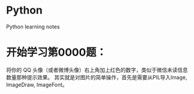 # Python
Python learning notes

# 开始学习第0000题：
将你的 QQ 头像（或者微博头像）右上角加上红色的数字，类似于微信未读信息数量那种提示效果。
其实就是对图片的简单操作，首先是需要从PIL导入Image, ImageDraw, ImageFont。
